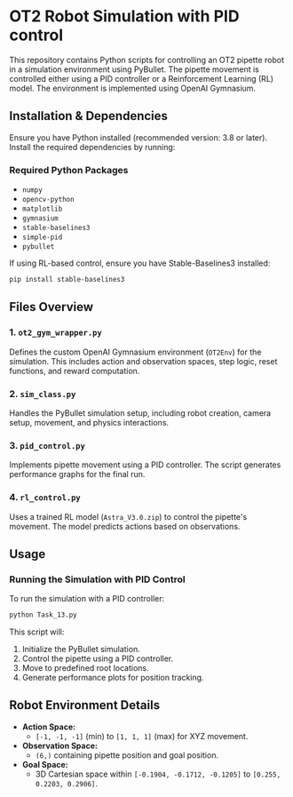 # OT2 Robot Simulation with PID control

This repository contains Python scripts for controlling an OT2 pipette robot in a simulation environment using PyBullet. The pipette movement is controlled either using a PID controller or a Reinforcement Learning (RL) model. The environment is implemented using OpenAI Gymnasium.

## Installation & Dependencies

Ensure you have Python installed (recommended version: 3.8 or later). Install the required dependencies by running:

### Required Python Packages

- `numpy`
- `opencv-python`
- `matplotlib`
- `gymnasium`
- `stable-baselines3`
- `simple-pid`
- `pybullet`

If using RL-based control, ensure you have Stable-Baselines3 installed:

```bash
pip install stable-baselines3
```

## Files Overview

### 1. `ot2_gym_wrapper.py`

Defines the custom OpenAI Gymnasium environment (`OT2Env`) for the simulation. This includes action and observation spaces, step logic, reset functions, and reward computation.

### 2. `sim_class.py`

Handles the PyBullet simulation setup, including robot creation, camera setup, movement, and physics interactions.

### 3. `pid_control.py`

Implements pipette movement using a PID controller. The script generates performance graphs for the final run.

### 4. `rl_control.py`

Uses a trained RL model (`Astra_V3.0.zip`) to control the pipette's movement. The model predicts actions based on observations.

## Usage

### Running the Simulation with PID Control

To run the simulation with a PID controller:

```bash
python Task_13.py
```

This script will:

1. Initialize the PyBullet simulation.
2. Control the pipette using a PID controller.
3. Move to predefined root locations.
4. Generate performance plots for position tracking.

## Robot Environment Details

- **Action Space:**
  - `[-1, -1, -1]` (min) to `[1, 1, 1]` (max) for XYZ movement.
- **Observation Space:**
  - `(6,)` containing pipette position and goal position.
- **Goal Space:**
  - 3D Cartesian space within `[-0.1904, -0.1712, -0.1205]` to `[0.255, 0.2203, 0.2906]`.


